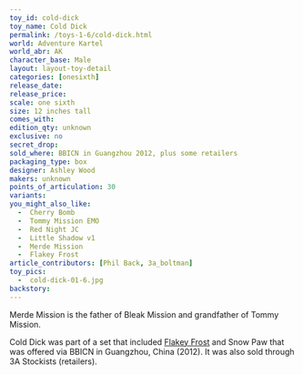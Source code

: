 ```yaml
---
toy_id: cold-dick
toy_name: Cold Dick
permalink: /toys-1-6/cold-dick.html
world: Adventure Kartel
world_abr: AK
character_base: Male
layout: layout-toy-detail
categories: [onesixth]
release_date: 
release_price: 
scale: one sixth
size: 12 inches tall
comes_with: 
edition_qty: unknown
exclusive: no
secret_drop:
sold_where: BBICN in Guangzhou 2012, plus some retailers
packaging_type: box
designer: Ashley Wood
makers: unknown
points_of_articulation: 30
variants: 
you_might_also_like:
  -  Cherry Bomb
  -  Tommy Mission EMO
  -  Red Night JC  
  -  Little Shadow v1
  -  Merde Mission
  -  Flakey Frost
article_contributors: [Phil Back, 3a_boltman]
toy_pics: 
  -  cold-dick-01-6.jpg
backstory:
---
```

Merde Mission is the father of Bleak Mission and grandfather of Tommy Mission.

Cold Dick was part of a set that included <a href="/toys-1-6/flakey-frost.html">Flakey Frost</a> and Snow Paw that was offered via BBICN in Guangzhou, China (2012). It was also sold through 3A Stockists (retailers).




